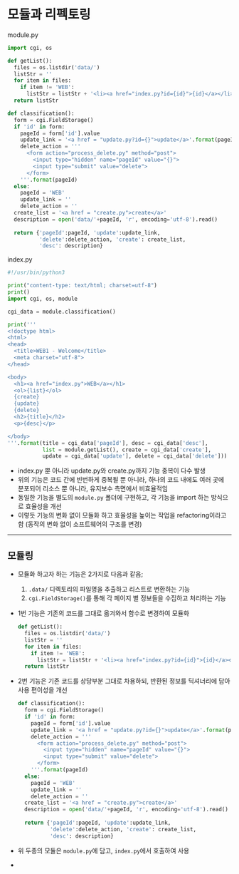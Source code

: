 # 모듈과 리펙토링

module.py

```python
import cgi, os

def getList():
  files = os.listdir('data/')
  listStr = ''
  for item in files:
    if item != 'WEB':
      listStr = listStr + '<li><a href="index.py?id={id}">{id}</a></li>'.format(id=item)
  return listStr

def classification():
  form = cgi.FieldStorage()
  if 'id' in form:
    pageId = form['id'].value
    update_link = '<a href = "update.py?id={}">update</a>'.format(pageId)
    delete_action = '''
      <form action="process_delete.py" method="post">
        <input type="hidden" name="pageId" value="{}">
        <input type="submit" value="delete">
      </form>
    '''.format(pageId)
  else:
    pageId = 'WEB'
    update_link = ''
    delete_action = ''
  create_list = '<a href = "create.py">create</a>'
  description = open('data/'+pageId, 'r', encoding='utf-8').read()
    
  return {'pageId':pageId, 'update':update_link,
          'delete':delete_action, 'create': create_list,
          'desc': description}
```

index.py

```python
#!/usr/bin/python3

print("content-type: text/html; charset=utf-8")
print()
import cgi, os, module

cgi_data = module.classification()

print('''
<!doctype html>
<html>
<head>
  <title>WEB1 - Welcome</title>
  <meta charset="utf-8">
</head>

<body>
  <h1><a href="index.py">WEB</a></h1>
  <ol>{list}</ol>
  {create}
  {update}
  {delete}
  <h2>{title}</h2>
  <p>{desc}</p>

</body>
'''.format(title = cgi_data['pageId'], desc = cgi_data['desc'], 
           list = module.getList(), create = cgi_data['create'],
           update = cgi_data['update'], delete = cgi_data['delete']))

```

- index.py 뿐 아니라 update.py와 create.py까지 기능 중복이 다수 발생
- 위의 기능은 코드 간에 빈번하게 중복될 뿐 아니라, 하나의 코드 내에도 여러 곳에 분포되어 리소스 뿐 아니라, 유지보수 측면에서 비효율적임
- 동일한 기능을 별도의 `module.py` 폴더에 구현하고, 각 기능을 import 하는 방식으로 효율성을 개선
- 이렇듯 기능의 변화 없이 모듈화 하고 효율성을 높이는 작업을 refactoring이라고 함 (동작의 변화 없이 소프트웨어의 구조를 변경)

___

## 모듈링

- 모듈화 하고자 하는 기능은 2가지로 다음과 같음;
  1. `.data/` 디렉토리의 파일명을 추출하고 리스트로 변환하는 기능
  2. `cgi.FieldStorage()`를 통해 각 페이지 별 정보들을 수집하고 처리하는 기능

- 1번 기능은 기존의 코드를 그대로 옮겨와서 함수로 변경하여 모듈화

  ```python
  def getList():
    files = os.listdir('data/')
    listStr = ''
    for item in files:
      if item != 'WEB':
        listStr = listStr + '<li><a href="index.py?id={id}">{id}</a></li>'.format(id=item)
    return listStr
  ```

- 2번 기능은 기존 코드를 상당부분 그대로 차용하되, 반환된 정보를 딕셔너리에 담아 사용 편이성을 개선

  ```python
  def classification():
    form = cgi.FieldStorage()
    if 'id' in form:
      pageId = form['id'].value
      update_link = '<a href = "update.py?id={}">update</a>'.format(pageId)
      delete_action = '''
        <form action="process_delete.py" method="post">
          <input type="hidden" name="pageId" value="{}">
          <input type="submit" value="delete">
        </form>
      '''.format(pageId)
    else:
      pageId = 'WEB'
      update_link = ''
      delete_action = ''
    create_list = '<a href = "create.py">create</a>'
    description = open('data/'+pageId, 'r', encoding='utf-8').read()
      
    return {'pageId':pageId, 'update':update_link,
            'delete':delete_action, 'create': create_list,
            'desc': description}
  ```

- 위 두종의 모듈은 `module.py`에 담고, `index.py`에서 호출하여 사용
- 